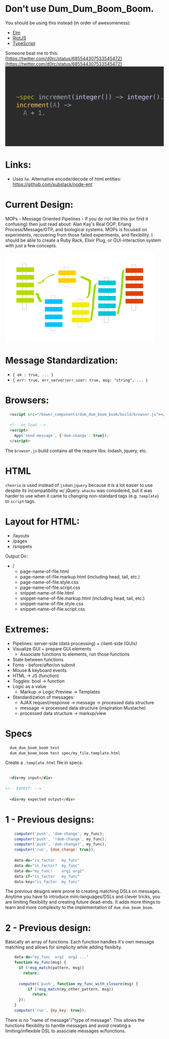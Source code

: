 
Don't use Dum\_Dum\_Boom\_Boom.
=================================

You should be using this instead (in order of awesomeness):
  * [Elm](http://elm-lang.org)
  * [RiotJS](https://muut.com/riotjs/)
  * [TypeScript](http://www.typescriptlang.org/)

Someone beat me to this: [https://twitter.com/d0rc/status/685544307533545472](https://twitter.com/d0rc/status/685544307533545472)
    ![Example in erlang](./docs/CYJSUDfWcAU9dVQ.png?raw=true)

Links:
=====
* Uses `he`. Alternative encode/decode of html entities: https://github.com/substack/node-ent

Current Design:
=================

MOPs - Message Oriented Pipelines - If you do not like this (or find
    it confusing) then just read about: 
Alan Kay's Real OOP, Erlang Process/Message/OTP, and biological systems.
MOPs is focused on experiments, recovering from those failed experiments,
     and flexibility. I should be able to create a Ruby Rack, Elixir Plug,
     or GUI-interaction system with just a few concepts.

![Message Oriented Pipelines](./docs/MOPs.png?raw=true)

Message Standardization:
=======================

* `{ ok : true, ... }`
* `{ err: true, err_server|err_user: true, msg: "string", ... }`

Browsers:
========================

```html
  <script src="/bower_components/dum_dum_boom_boom/build/browser.js"></script>

  <!-- on load -->
  <script>
    App('send message', {'dom-change': true});
  </script>
```

The `browser.js` build contains all the require libs: lodash, jquery, etc.

HTML
==============

`cheerio` is used instead of `jsdom\jquery` because it is a lot
easier to use despite its incompatibility w/ jQuery.
`whacko` was considered, but it was harder to use when it came to
changing non-standard tags (e.g. `template`) to `script` tags.

Layout for HTML:
========

* /layouts
* /pages
* /snippets

Output Dir:
* /
  * page-name-of-file.html
  * page-name-of-file.markup.html (including head, tail, etc.)
  * page-name-of-file.style.css
  * page-name-of-file.script.css
  * snippet-name-of-file.html
  * snippet-name-of-file.markup.html (including head, tail, etc.)
  * snippet-name-of-file.style.css
  * snippet-name-of-file.script.css

Extremes:
=========

* Pipelines: server-side (data processing) + client-side (GUIs)
* Visualize GUI + prepare GUI elements
  * Associate functions to elements, run those functions
* State between functions
* Foms - before/after/on submit
* Mouse & keyboard events
* HTML -> JS (function)
* Toggles: bool -> function
* Logic as a value
  * Markup -> Logic Preview -> Templates
* Standardization of messages:
  * AJAX request/response -> message -> processed data structure
  * message -> processed data structure (inspiration Mustache)
  * processed data structure -> markup/view

Specs
=====

```bash
  dum_dum_boom_boom test
  dum_dum_boom_boom test spec/my_file.template.html
```

Create a `.template.html` file in specs:
```html

  <div>my input</div>

<!-- EXPECT: -->

  <div>my expected output</div>

```

1 - Previous designs:
==================
```javascript
    computer('push', 'dom-change', my_func);
    computer('push', '!dom-change', my_func);
    computer('push', 'dom-change?', my_func);
    computer('run', {dom_change: true});

    data-do="is_factor   my_func"
    data-do="is_factor?  my_func"
    data-do="my_func!    arg1 arg2"
    data-if="is_factor   my_func"
    data-key="is_factor  my_func"
```

The previous designs were prone to creating matching DSLs on messages.
Anytime you have to introduce mini-languages/DSLs and clever tricks, you are limiting
flexibility and creating future dead-ends. It adds more things to learn and more complexity
to the implementation of `dum_dum_boom_boom`.


2 - Previous design:
==============
Basically an array of functions. Each function
handles it's own message matching and allows for simplicity while adding flexibity.

```javascript
    data-do="my_func  arg1  arg2 ..."
    function my_func(msg) {
      if (!msg_match(pattern, msg))
        return;

      computer('push', function my_func_with_closure(msg) {
          if (!msg_match(my_other_pattern, msg))
            return;
      });
    }
    computer('run', {my_key: true});
```

There is no "name of message"/"type of message". This allows the functions
flexibility to handle messages and avoid creating a limiting/inflexible
DSL to associate messages w/functions.



